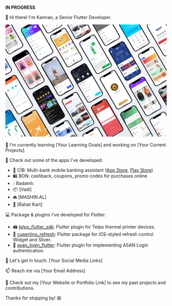 <b>IN PROGRESS</b>

👋 Hi there! I'm Kamran, a Senior Flutter Developer.

![Portfolio](https://github.com/kamranbekirovyz/kamranbekirovyz/blob/main/kamran-portfolio.jpg?raw=true)

🌱 I'm currently learning [Your Learning Goals] and working on [Your Current Projects].

🚀 Check out some of the apps I've developed:

- 🏦 CİB: Multi-bank mobile banking assistant ([App Store](https://), [Play Store](https://))
- 🛍️ BON: cashback, coupons, promo codes for purchases online
- 💧 Badamlı: 
- 📦 [Vadi]
- 🚘 [MASHIN.AL]
- 🏪 [Rahat Kart]


💻 Package & plugins I've developed for Flutter:
- 🖨 [telpo_flutter_sdk](https://): Flutter plugin for Telpo thermal printer devices.
- 🔄 [cupertino_refresh](https://): Flutter package for iOS-styled refresh control Widget and Sliver.
- 🔑 [asan_login_flutter](https://): Flutter plugin for implementing ASAN Login authentication.

💬 Let's get in touch: [Your Social Media Links]

📫 Reach me via [Your Email Address]

👀 Check out my [Your Website or Portfolio Link] to see my past projects and contributions.

Thanks for stopping by! 😄

